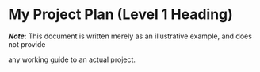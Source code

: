 # My Project Plan (Level 1 Heading)
***Note***: This document is written merely as an illustrative example, and does not provide
                                                     
any working guide to an actual project.
